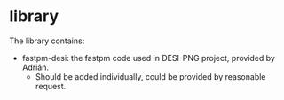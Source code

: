 # library

The library contains:
- fastpm-desi: the fastpm code used in DESI-PNG project, provided by Adrián. 
  - Should be added individually, could be provided by reasonable request.